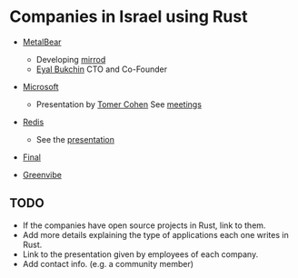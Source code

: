 # Companies in Israel using Rust

* [MetalBear](https://metalbear.co)
    * Developing [mirrod](https://github.com/metalbear-co/mirrord)
    * [Eyal Bukchin](https://www.linkedin.com/in/eyal-bukchin/) CTO and Co-Founder

* [Microsoft](https://www.microsoft.com/)
    * Presentation by [Tomer Cohen](https://www.linkedin.com/in/tomercode/) See [meetings](/meetings)

* [Redis](https://redis.com/)
    * See the [presentation](/tlv)

* [Final](https://www.final.co.il/)

* [Greenvibe](https://greenvibe.io/)


## TODO

* If the companies have open source projects in Rust, link to them.
* Add more details explaining the type of applications each one writes in Rust.
* Link to the presentation given by employees of each company.
* Add contact info. (e.g. a community member)
